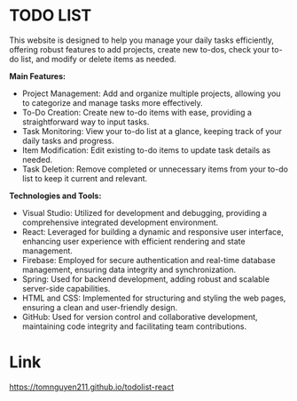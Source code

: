 # TODO LIST
This website is designed to help you manage your daily tasks efficiently, offering robust features to add projects, create new to-dos, check your to-do list, and modify or delete items as needed.

**Main Features:**
-  Project Management: Add and organize multiple projects, allowing you to categorize and manage tasks more effectively.
-  To-Do Creation: Create new to-do items with ease, providing a straightforward way to input tasks.
-  Task Monitoring: View your to-do list at a glance, keeping track of your daily tasks and progress.
-  Item Modification: Edit existing to-do items to update task details as needed.
-  Task Deletion: Remove completed or unnecessary items from your to-do list to keep it current and relevant.

**Technologies and Tools:**
-  Visual Studio: Utilized for development and debugging, providing a comprehensive integrated development environment.
-  React: Leveraged for building a dynamic and responsive user interface, enhancing user experience with efficient rendering and state management.
-  Firebase: Employed for secure authentication and real-time database management, ensuring data integrity and synchronization.
-  Spring: Used for backend development, adding robust and scalable server-side capabilities.
-  HTML and CSS: Implemented for structuring and styling the web pages, ensuring a clean and user-friendly design.
-  GitHub: Used for version control and collaborative development, maintaining code integrity and facilitating team contributions.
# Link
https://tomnguyen211.github.io/todolist-react

